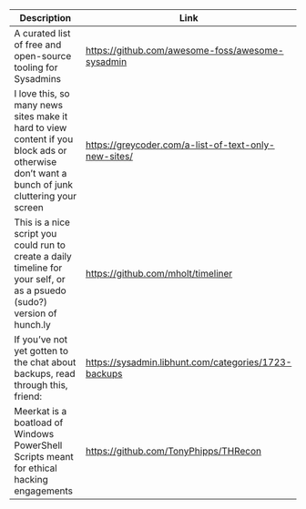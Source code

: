 Description | Link
------------ | ------------
A curated list of free and open-source tooling for Sysadmins | https://github.com/awesome-foss/awesome-sysadmin
I love this, so many news sites make it hard to view content if you block ads or otherwise don’t want a bunch of junk cluttering your screen | https://greycoder.com/a-list-of-text-only-new-sites/
This is a nice script you could run to create a daily timeline for your self, or as a psuedo (sudo?) version of hunch.ly | https://github.com/mholt/timeliner
If you’ve not yet gotten to the chat about backups, read through this, friend: | https://sysadmin.libhunt.com/categories/1723-backups
Meerkat is a boatload of Windows PowerShell Scripts meant for ethical hacking engagements | https://github.com/TonyPhipps/THRecon
